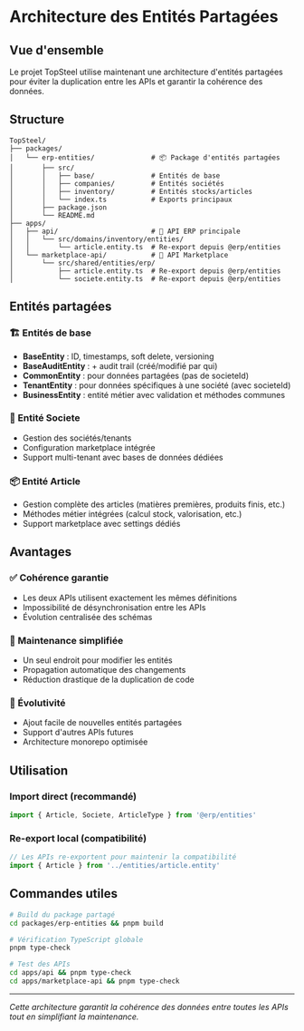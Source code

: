 # Architecture des Entités Partagées

## Vue d'ensemble

Le projet TopSteel utilise maintenant une architecture d'entités partagées pour éviter la duplication entre les APIs et garantir la cohérence des données.

## Structure

```
TopSteel/
├── packages/
│   └── erp-entities/              # 📦 Package d'entités partagées
│       ├── src/
│       │   ├── base/              # Entités de base
│       │   ├── companies/         # Entités sociétés  
│       │   ├── inventory/         # Entités stocks/articles
│       │   └── index.ts           # Exports principaux
│       ├── package.json
│       └── README.md
├── apps/
│   ├── api/                       # 🔧 API ERP principale
│   │   └── src/domains/inventory/entities/
│   │       └── article.entity.ts  # Re-export depuis @erp/entities
│   └── marketplace-api/           # 🛒 API Marketplace
│       └── src/shared/entities/erp/
│           ├── article.entity.ts  # Re-export depuis @erp/entities
│           └── societe.entity.ts  # Re-export depuis @erp/entities
```

## Entités partagées

### 🏗️ Entités de base
- **BaseEntity** : ID, timestamps, soft delete, versioning
- **BaseAuditEntity** : + audit trail (créé/modifié par qui)
- **CommonEntity** : pour données partagées (pas de societeId)
- **TenantEntity** : pour données spécifiques à une société (avec societeId)
- **BusinessEntity** : entité métier avec validation et méthodes communes

### 🏢 Entité Societe
- Gestion des sociétés/tenants
- Configuration marketplace intégrée
- Support multi-tenant avec bases de données dédiées

### 📦 Entité Article
- Gestion complète des articles (matières premières, produits finis, etc.)
- Méthodes métier intégrées (calcul stock, valorisation, etc.)
- Support marketplace avec settings dédiés

## Avantages

### ✅ Cohérence garantie
- Les deux APIs utilisent exactement les mêmes définitions
- Impossibilité de désynchronisation entre les APIs
- Évolution centralisée des schémas

### 🔧 Maintenance simplifiée
- Un seul endroit pour modifier les entités
- Propagation automatique des changements
- Réduction drastique de la duplication de code

### 🚀 Évolutivité
- Ajout facile de nouvelles entités partagées
- Support d'autres APIs futures
- Architecture monorepo optimisée

## Utilisation

### Import direct (recommandé)
```typescript
import { Article, Societe, ArticleType } from '@erp/entities'
```

### Re-export local (compatibilité)
```typescript
// Les APIs re-exportent pour maintenir la compatibilité
import { Article } from '../entities/article.entity'
```

## Commandes utiles

```bash
# Build du package partagé
cd packages/erp-entities && pnpm build

# Vérification TypeScript globale
pnpm type-check

# Test des APIs
cd apps/api && pnpm type-check
cd apps/marketplace-api && pnpm type-check
```

---

*Cette architecture garantit la cohérence des données entre toutes les APIs tout en simplifiant la maintenance.*
